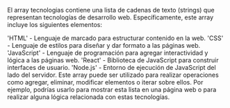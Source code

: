 El array tecnologias contiene una lista de cadenas de texto (strings) que representan tecnologías de desarrollo web. Específicamente, este array incluye los siguientes elementos:

'HTML' - Lenguaje de marcado para estructurar contenido en la web.
'CSS' - Lenguaje de estilos para diseñar y dar formato a las páginas web.
'JavaScript' - Lenguaje de programación para agregar interactividad y lógica a las páginas web.
'React' - Biblioteca de JavaScript para construir interfaces de usuario.
'Node.js' - Entorno de ejecución de JavaScript del lado del servidor.
Este array puede ser utilizado para realizar operaciones como agregar, eliminar, modificar elementos o iterar sobre ellos. Por ejemplo, podrías usarlo para mostrar esta lista en una página web o para realizar alguna lógica relacionada con estas tecnologías.
